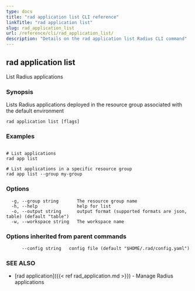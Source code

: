 ```yaml
---
type: docs
title: "rad application list CLI reference"
linkTitle: "rad application list"
slug: rad_application_list
url: /reference/cli/rad_application_list/
description: "Details on the rad application list Radius CLI command"
---
```

## rad application list

List Radius applications

### Synopsis

Lists Radius applications deployed in the resource group associated with the default environment

```
rad application list [flags]
```

### Examples

```

# List applications
rad app list

# List applications in a specific resource group
rad app list --group my-group

```

### Options

```
  -g, --group string       The resource group name
  -h, --help               help for list
  -o, --output string      output format (supported formats are json, table) (default "table")
  -w, --workspace string   The workspace name
```

### Options inherited from parent commands

```
      --config string   config file (default "$HOME/.rad/config.yaml")
```

### SEE ALSO

* [rad application]({{< ref rad_application.md >}})	 - Manage Radius applications

